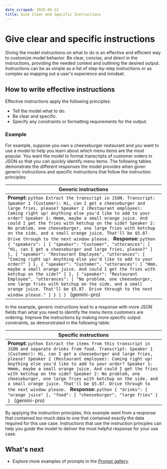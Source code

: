 ```yaml
---
date_scraped: 2025-05-12
title: Give Clear And Specific Instructions
---
```


# Give clear and specific instructions 

Giving the model instructions on what to do is an effective and efficient way to customize model
behavior. Be clear, concise, and direct in the instructions, providing the needed context and
outlining the desired output. Instructions can be as simple as a list of step-by-step instructions
or as complex as mapping out a user's experience and mindset.

## How to write effective instructions

Effective instructions apply the following principles:

- Tell the model what to do.
- Be clear and specific.
- Specify any constraints or formatting requirements for the output.

### Example

For example, suppose you own a cheeseburger restaurant and you want to use a model to help you
learn about which menu items are the most popular. You want the model to format transcripts of
customer orders in JSON so that you can quickly identify menu items. The following tables
demonstrate the different responses the model provides when given generic instructions and specific
instructions that follow the instruction principles:

| Generic instructions |
| --- |
| **Prompt:** ```python Extract the transcript in JSON. Transcript: Speaker 1 (Customer): Hi, can I get a cheeseburger and large fries, please? Speaker 2 (Restaurant employee): Coming right up! Anything else you'd like to add to your order? Speaker 1: Hmmm, maybe a small orange juice. And could I get the fries with ketchup on the side? Speaker 2: No problem, one cheeseburger, one large fries with ketchup on the side, and a small orange juice. That'll be $5.87. Drive through to the next window please. ``` **Response:** ```python { "speakers": [ { "speaker": "Customer", "utterances": [ "Hi, can I get a cheeseburger and large fries, please?" ] }, { "speaker": "Restaurant Employee", "utterances": [ "Coming right up! Anything else you'd like to add to your order?" ] }, { "speaker": "Customer", "utterances": [ "Hmm, maybe a small orange juice. And could I get the fries with ketchup on the side?" ] }, { "speaker": "Restaurant Employee", "utterances": [ "No problem, one cheeseburger, one large fries with ketchup on the side, and a small orange juice. That'll be $5.87. Drive through to the next window please." ] } ] } ``` (gemini-pro) |

In the example, generic instructions lead to a response with more JSON fields than what
you need to identify the menu items customers are ordering. Improve the instructions by making more
specific output constraints, as demonstrated in the following table:

| Specific instructions |
| --- |
| **Prompt:** ```python Extract the items from this transcript in JSON and separate drinks from food. Transcript: Speaker 1 (Customer): Hi, can I get a cheeseburger and large fries, please? Speaker 2 (Restaurant employee): Coming right up! Anything else you'd like to add to your order? Speaker 1: Hmmm, maybe a small orange juice. And could I get the fries with ketchup on the side? Speaker 2: No problem, one cheeseburger, one large fries with ketchup on the side, and a small orange juice. That'll be $5.87. Drive through to the next window please. ``` **Response:** ```python { "drinks": [ "orange juice" ], "food": [ "cheeseburger", "large fries" ] } ``` (gemini-pro) |

By applying the instruction principles, this example went from a response that contained too
much data to one that contained exactly the data required for this use case. Instructions that use
the instruction princples can help you guide the model to deliver the most helpful response for
your use case.

## What's next

- Explore more examples of prompts in the
 [Prompt gallery](https://cloud.google.com/vertex-ai/generative-ai/docs/prompt-gallery).
